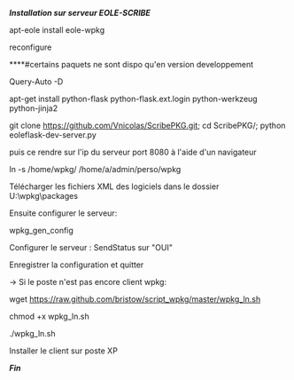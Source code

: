 *****Installation sur serveur EOLE-SCRIBE*****

apt-eole install eole-wpkg

reconfigure


****#certains paquets ne sont dispo qu'en version developpement

Query-Auto -D

apt-get install python-flask python-flask.ext.login python-werkzeug python-jinja2 

git clone https://github.com/Vnicolas/ScribePKG.git; cd ScribePKG/; python eoleflask-dev-server.py


puis ce rendre sur l'ip du serveur port 8080 à l'aide d'un navigateur



ln -s /home/wpkg/ /home/a/admin/perso/wpkg

Télécharger les fichiers XML des logiciels dans le dossier U:\wpkg\packages

Ensuite configurer le serveur:

wpkg_gen_config

Configurer le serveur : SendStatus sur "OUI"

Enregistrer la configuration et quitter

-> Si le poste n'est pas encore client wpkg:

wget https://raw.github.com/bristow/script_wpkg/master/wpkg_ln.sh

chmod +x wpkg_ln.sh

./wpkg_ln.sh

Installer le client sur poste XP

*****Fin*****
